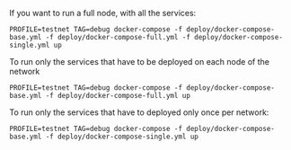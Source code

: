 If you want to run a full node, with all the services:

`PROFILE=testnet TAG=debug docker-compose -f deploy/docker-compose-base.yml -f deploy/docker-compose-full.yml -f deploy/docker-compose-single.yml up`


To run only the services that have to be deployed on each node of the network

`PROFILE=testnet TAG=debug docker-compose -f deploy/docker-compose-base.yml -f deploy/docker-compose-full.yml up`


To run only the services that have to deployed only once per network:

`PROFILE=testnet TAG=debug docker-compose -f deploy/docker-compose-base.yml -f deploy/docker-compose-single.yml up`